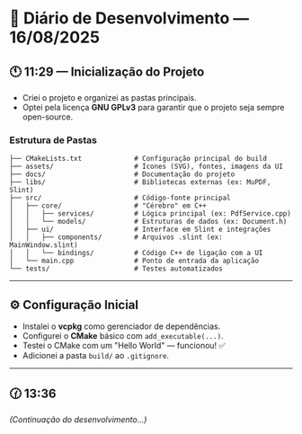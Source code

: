 # 📅 Diário de Desenvolvimento — 16/08/2025

## 🕚 11:29 — Inicialização do Projeto

- Criei o projeto e organizei as pastas principais.
- Optei pela licença **GNU GPLv3** para garantir que o projeto seja sempre open-source.

### Estrutura de Pastas

```
├── CMakeLists.txt             # Configuração principal do build
├── assets/                    # Ícones (SVG), fontes, imagens da UI
├── docs/                      # Documentação do projeto
├── libs/                      # Bibliotecas externas (ex: MuPDF, Slint)
├── src/                       # Código-fonte principal
│   ├── core/                  # "Cérebro" em C++
│   │   ├── services/          # Lógica principal (ex: PdfService.cpp)
│   │   └── models/            # Estruturas de dados (ex: Document.h)
│   ├── ui/                    # Interface em Slint e integrações
│   │   ├── components/        # Arquivos .slint (ex: MainWindow.slint)
│   │   └── bindings/          # Código C++ de ligação com a UI
│   └── main.cpp               # Ponto de entrada da aplicação
└── tests/                     # Testes automatizados
```

---

## ⚙️ Configuração Inicial

- Instalei o **vcpkg** como gerenciador de dependências.
- Configurei o **CMake** básico com `add_executable(...)`.
- Testei o CMake com um "Hello World" — funcionou! ✅
- Adicionei a pasta `build/` ao `.gitignore`.

---

## 🕜 13:36

*(Continuação do desenvolvimento...)*